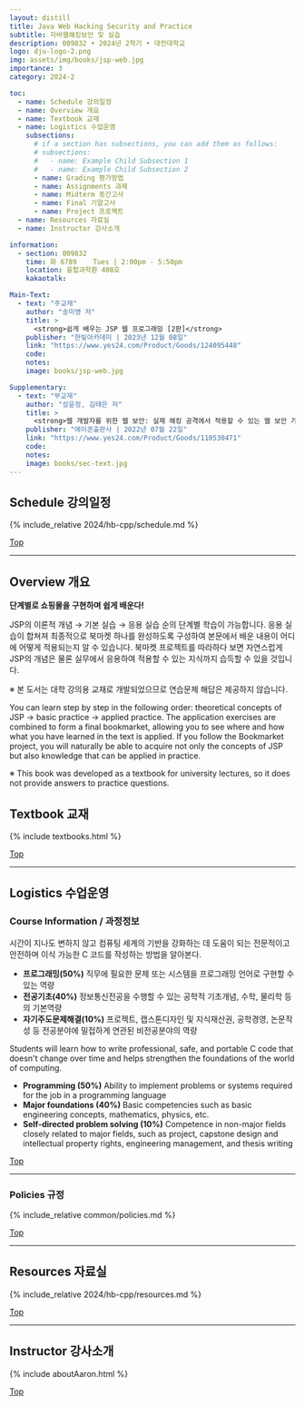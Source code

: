 ```yaml
---
layout: distill
title: Java Web Hacking Security and Practice
subtitle: 자바웹해킹보안 및 실습
description: 009832 • 2024년 2학기 • 대전대학교
logo: dju-logo-2.png
img: assets/img/books/jsp-web.jpg
importance: 3
category: 2024-2

toc:
  - name: Schedule 강의일정
  - name: Overview 개요
  - name: Textbook 교재
  - name: Logistics 수업운영
    subsections:
      # if a section has subsections, you can add them as follows:
      # subsections:
      #   - name: Example Child Subsection 1
      #   - name: Example Child Subsection 2
      - name: Grading 평가방법
      - name: Assignments 과제
      - name: Midterm 중간고사
      - name: Final 기말고사
      - name: Project 프로젝트
  - name: Resources 자료실
  - name: Instructor 강사소개

information:
  - section: 009832
    time: 화 6789	Tues | 2:00pm - 5:50pm
    location: 융합과학환 408호
    kakaotalk:

Main-Text:
  - text: "주교재"
    author: "송미영 저"
    title: >
      <strong>쉽게 배우는 JSP 웹 프로그래밍 [2판]</strong>
    publisher: "한빛아카데미 | 2023년 12월 08일"
    link: "https://www.yes24.com/Product/Goods/124095448"
    code:
    notes:
    image: books/jsp-web.jpg

Supplementary:
  - text: "부교재"
    author: "성윤정, 김태은 저"
    title: >
      <strong>웹 개발자를 위한 웹 보안: 실제 해킹 공격에서 적용할 수 있는 웹 보안 가이드</strong>
    publisher: "에이콘출판사 | 2022년 07월 22일"
    link: "https://www.yes24.com/Product/Goods/110530471"
    code:
    notes:
    image: books/sec-text.jpg
---
```


## Schedule 강의일정

{% include_relative 2024/hb-cpp/schedule.md %}

<a class="btncv" href="#">Top</a>

---

## Overview 개요

<strong>단계별로 쇼핑몰을 구현하며 쉽게 배운다!</strong>

JSP의 이론적 개념 → 기본 실습 → 응용 실습 순의 단계별 학습이 가능합니다. 응용 실습이 합쳐져 최종적으로 북마켓 하나를 완성하도록 구성하여 본문에서 배운 내용이 어디에 어떻게 적용되는지 알 수 있습니다. 북마켓 프로젝트를 따라하다 보면 자연스럽게 JSP의 개념은 물론 실무에서 응용하여 적용할 수 있는 지식까지 습득할 수 있을 것입니다.

※ 본 도서는 대학 강의용 교재로 개발되었으므로 연습문제 해답은 제공하지 않습니다.

You can learn step by step in the following order: theoretical concepts of JSP → basic practice → applied practice. The application exercises are combined to form a final bookmarket, allowing you to see where and how what you have learned in the text is applied. If you follow the Bookmarket project, you will naturally be able to acquire not only the concepts of JSP but also knowledge that can be applied in practice.

※ This book was developed as a textbook for university lectures, so it does not provide answers to practice questions.

## Textbook 교재

{% include textbooks.html %}

<a class="btncv" href="#">Top</a>

---

## Logistics 수업운영

### Course Information / 과정정보

시간이 지나도 변하지 않고 컴퓨팅 세계의 기반을 강화하는 데 도움이 되는 전문적이고 안전하며 이식 가능한 C 코드를 작성하는 방법을 알아본다.

- **프로그래밍(50%)** 직무에 필요한 문제 또는 시스템을 프로그래밍 언어로 구현할 수 있는 역량
- **전공기초(40%)** 정보통신전공을 수행할 수 있는 공학적 기초개념, 수학, 물리학 등의 기본역량
- **자기주도문제해결(10%)** 프로젝트, 캡스톤디자인 및 지식재산권, 공학경영, 논문작성 등 전공분야에 밀접하게 연관된 비전공분야의 역량

Students will learn how to write professional, safe, and portable C code that doesn't change over time and helps strengthen the foundations of the world of computing.

- **Programming (50%)** Ability to implement problems or systems required for the job in a programming language
- **Major foundations (40%)** Basic competencies such as basic engineering concepts, mathematics, physics, etc.
- **Self-directed problem solving (10%)** Competence in non-major fields closely related to major fields, such as project, capstone design and intellectual property rights, engineering management, and thesis writing

<a class="btncv" href="#">Top</a>

---

### Policies 규정

{% include_relative common/policies.md %}

<a class="btncv" href="#">Top</a>

---

## Resources 자료실

{% include_relative 2024/hb-cpp/resources.md %}

<a class="btncv" href="#">Top</a>

---

## Instructor 강사소개

{% include aboutAaron.html %}

<a class="btncv" href="#">Top</a>
